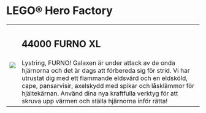 # LEGO® Hero Factory

<table width="100%">
<tr>
<td rowspan="2"><img src="https://www.lego.com/cdn/product-assets/product-assets/44000_prod.jpg"></td>
<td><h2>44000 FURNO XL</h2></td>
</tr>
<tr>
<td valign="top">Lystring, FURNO! Galaxen är under attack av de onda hjärnorna och det är dags att förbereda sig för strid. Vi har utrustat dig med ett flammande eldsvärd och en eldsköld, cape, pansarvisir, axelskydd med spikar och låsklämmor för hjältekärnan. Använd dina nya kraftfulla verktyg för att skruva upp värmen och ställa hjärnorna inför rätta!</td>
</tr>
</table>